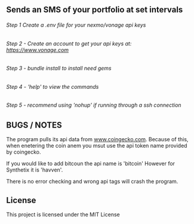 
## Sends an SMS of your portfolio at set intervals

###### Step 1 Create a .env file for your nexmo/vonage api keys

###### Step 2 - Create an account to get your api keys at: https://www.vonage.com

###### Step 3 - bundle install to install need gems

###### Step 4 - 'help' to view the commands

###### Step 5 - recommend using 'nohup' if running through a ssh connection

## BUGS / NOTES

The program pulls its api data from www.coingecko.com.
Because of this, when enetering the coin anem you msut use the api token name provided by coingecko.

If you would like to add bitcoun the api name is 'bitcoin'
However for Synthetix it is 'havven'.

There is no error checking and wrong api tags will crash the program.



## License

This project is licensed under the MIT License
